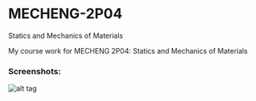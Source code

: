 # MECHENG-2P04
Statics and Mechanics of Materials

My course work for MECHENG 2P04: Statics and Mechanics of Materials

 ### Screenshots:
![alt tag](https://raw.githubusercontent.com/uncatalyzed/Hill-2-Cipher/master/preview01.PNG)
